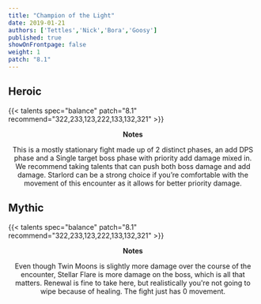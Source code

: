 ```yaml
---
title: "Champion of the Light"
date: 2019-01-21
authors: ['Tettles','Nick','Bora','Goosy']
published: true
showOnFrontpage: false
weight: 1
patch: "8.1"
---
```


## Heroic
{{< talents spec="balance" patch="8.1" recommend="322,233,123,222,133,132,321" >}}

<center>
<b>Notes</b>

This is a mostly stationary fight made up of 2 distinct phases, an add DPS phase and a Single target boss phase with priority add damage mixed in. We recommend taking talents that can push both boss damage and add damage. Starlord can be a strong choice if you’re comfortable with the movement of this encounter as it allows for better priority damage.

</center>


## Mythic
{{< talents spec="balance" patch="8.1" recommend="322,233,123,222,133,132,321" >}}
<center>
<b>Notes</b>

Even though Twin Moons is slightly more damage over the course of the encounter, Stellar Flare is more damage on the boss, which is all that matters. Renewal is fine to take here, but realistically you're not going to wipe because of healing. The fight just has 0 movement. 

</center>
 
